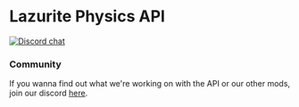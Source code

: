 # Lazurite Physics API

[![Discord chat](https://img.shields.io/badge/chat%20on-discord-7289DA)](https://discord.gg/efCMR7U)

### Community
If you wanna find out what we're working on with the API or our other mods, join our discord [here](https://discord.gg/efCMR7U).
